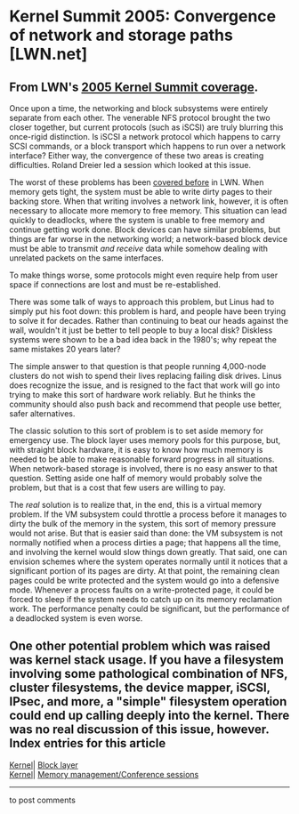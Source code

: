 # Kernel Summit 2005: Convergence of network and storage paths [LWN.net]

From LWN's [2005 Kernel Summit coverage](/Articles/KernelSummit2005/).   
---  
Once upon a time, the networking and block subsystems were entirely separate from each other. The venerable NFS protocol brought the two closer together, but current protocols (such as iSCSI) are truly blurring this once-rigid distinction. Is iSCSI a network protocol which happens to carry SCSI commands, or a block transport which happens to run over a network interface? Either way, the convergence of these two areas is creating difficulties. Roland Dreier led a session which looked at this issue. 

The worst of these problems has been [covered before](http://lwn.net/Articles/129703/) in LWN. When memory gets tight, the system must be able to write dirty pages to their backing store. When that writing involves a network link, however, it is often necessary to allocate more memory to free memory. This situation can lead quickly to deadlocks, where the system is unable to free memory and continue getting work done. Block devices can have similar problems, but things are far worse in the networking world; a network-based block device must be able to transmit _and receive_ data while somehow dealing with unrelated packets on the same interfaces. 

To make things worse, some protocols might even require help from user space if connections are lost and must be re-established. 

There was some talk of ways to approach this problem, but Linus had to simply put his foot down: this problem is hard, and people have been trying to solve it for decades. Rather than continuing to beat our heads against the wall, wouldn't it just be better to tell people to buy a local disk? Diskless systems were shown to be a bad idea back in the 1980's; why repeat the same mistakes 20 years later? 

The simple answer to that question is that people running 4,000-node clusters do not wish to spend their lives replacing failing disk drives. Linus does recognize the issue, and is resigned to the fact that work will go into trying to make this sort of hardware work reliably. But he thinks the community should also push back and recommend that people use better, safer alternatives. 

The classic solution to this sort of problem is to set aside memory for emergency use. The block layer uses memory pools for this purpose, but, with straight block hardware, it is easy to know how much memory is needed to be able to make reasonable forward progress in all situations. When network-based storage is involved, there is no easy answer to that question. Setting aside one half of memory would probably solve the problem, but that is a cost that few users are willing to pay. 

The _real_ solution is to realize that, in the end, this is a virtual memory problem. If the VM subsystem could throttle a process before it manages to dirty the bulk of the memory in the system, this sort of memory pressure would not arise. But that is easier said than done: the VM subsystem is not normally notified when a process dirties a page; that happens all the time, and involving the kernel would slow things down greatly. That said, one can envision schemes where the system operates normally until it notices that a significant portion of its pages are dirty. At that point, the remaining clean pages could be write protected and the system would go into a defensive mode. Whenever a process faults on a write-protected page, it could be forced to sleep if the system needs to catch up on its memory reclamation work. The performance penalty could be significant, but the performance of a deadlocked system is even worse. 

One other potential problem which was raised was kernel stack usage. If you have a filesystem involving some pathological combination of NFS, cluster filesystems, the device mapper, iSCSI, IPsec, and more, a "simple" filesystem operation could end up calling deeply into the kernel. There was no real discussion of this issue, however.  
Index entries for this article  
---  
[Kernel](/Kernel/Index)| [Block layer](/Kernel/Index#Block_layer)  
[Kernel](/Kernel/Index)| [Memory management/Conference sessions](/Kernel/Index#Memory_management-Conference_sessions)  
  


* * *

to post comments 
